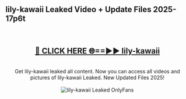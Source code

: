 <h2>lily-kawaii Leaked Video + Update Files 2025- 17p6t</h2>
<br>
<div align="center">
<h2><a href="https://libra.edu.pl?lily-kawaii" rel="nofollow">🔴 CLICK HERE 🌐==►► lily-kawaii</a></h2>
<br>
Get lily-kawaii leaked all content. Now you can access all videos and pictures of lily-kawaii Leaked. New Updated Files 2025!
<br>
<br>
<a href="https://libra.edu.pl?lily-kawaii" rel="nofollow" data-target="animated-image.originalLink"><img src="https://i.ibb.co.com/WyWwxjT/player-gif2.gif" alt="lily-kawaii Leaked OnlyFans" style="max-width: 100%; display: inline-block;" data-target="animated-image.originalImage"></a>
</div>
<br>